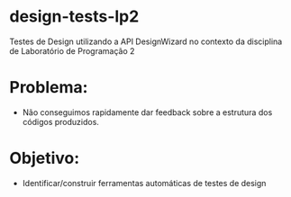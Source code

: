 # design-tests-lp2
Testes de Design utilizando a API DesignWizard no contexto da disciplina de Laboratório de Programação 2

# Problema:
- Não conseguimos rapidamente dar feedback sobre a estrutura dos códigos produzidos.

# Objetivo:
- Identificar/construir ferramentas automáticas de testes de design
